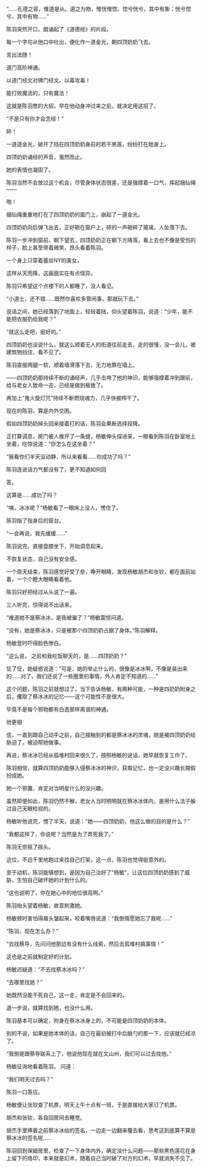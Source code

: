 “……孔德之容，惟道是从。道之为物，惟恍惟惚。惚兮恍兮，其中有象；恍兮惚兮，其中有物……”

陈羽突然开口，朗诵起了《道德经》的片段。

每一个字句从他口中吐出，便化作一道金光，朝四顶奶奶飞去。

言出法随！

道门高阶神通。

以道门经文对佛门经文，以毒攻毒！

能打败魔法的，只有魔法！

这就是陈羽憋的大招，早在他动身冲过来之前，就决定用这招了。

“不是只有你才会念经！”

砰！

一道道金光，破开了挡在四顶奶奶身前的若干黑莲，纷纷打在她身上。

四顶奶奶诵经的声音，戛然而止。

她的表情也凝固了。

陈羽当然不会放过这个机会，尽管身体状态很差，还是强撑着一口气，挥起捆仙绳——

啪！

捆仙绳重重地打在了四顶奶奶的面门上，崩起了一道金光。

四顶奶奶向后弹飞出去，正好砸在窗户上，砰的一声砸碎了玻璃，人坠落下去。

陈羽一步冲到窗前，朝下望去，四顶奶奶正在朝下方降落，看上去也不像是受伤的样子，脸上甚至带着微笑，昂头看着陈羽。

一个身上只穿着蕾丝NY的美女，

这样从天而降，这画面实在有点怪异。

陈羽只希望这个点楼下的人都睡了，没人看见。

“小道士，还不错……既然你喜欢多管闲事，那就玩下去。”

说话之间，她已经落到了地面上，轻轻着陆，仰头望着陈羽，说道：“少年，能不能把衣服扔给我呢？”

“就这么走吧，挺好的。”

四顶奶奶也没说什么，就这么顺着无人的街道往前走去，走的很慢，没一会儿，被建筑物挡住，看不见了。

陈羽直接两腿一软，顺着墙滑落下去，无力地靠在墙上。

——四顶奶奶那持续不断的诵经声，几乎击垮了他的神识，能够强撑着冲到跟前，给与老女人致命一击，已经是做到极致了。

再加上“鬼火旋灯咒”持续不断燃烧魂力，几乎快被榨干了。

现在的陈羽，算是内外交困。

假如四顶奶奶掉头回来接着打的话，陈羽会果断选择投降。

正打算调息，房门被人推开了一条缝，杨敏伸头探进来，一眼看到陈羽在卧室地上坐着，吃惊说道：“你怎么在这坐着？”

“我看你们半天没动静，所以来看看……你成功了吗？”

陈羽连说话力气都没有了，更不知道如何回

答。

这算是……成功了吗？

“咦，冰冰呢？”杨敏看了一眼床上没人，愣住了。

陈羽指了指身后的窗台。

“一会再说，我先缓缓……”

陈羽说完，直接盘膝坐下，开始调息起来。

不恢复状态，自己没有安全感。

一个周天结束，陈羽感觉好受了些，睁开眼睛，发现杨敏胡杰和张钦，都在面前站着，一个个瞪大眼睛看着他。

陈羽只好把经过从头说了一遍。

三人听完，惊得说不出话来。

“难道她不是蔡冰冰，是我被骗了？”杨敏震惊问道。

“没有，她是蔡冰冰，只是被那个四顶奶奶占据了身体。”陈羽解释。

杨敏登时吓得脸色惨白。

“这么说， 之前和我吃饭聊天的，是……四顶奶奶？”

怔了怔，她疑惑说道：“可是，她的举止什么的，很像是冰冰啊，不像是装出来的……对了，我们还说了一些圈里的事情，外人肯定不知道的……”

这个问题，陈羽之前就想过了，当下告诉杨敏，有两种可能，一种是四奶奶附身之后，攫取了蔡冰冰的记忆——这个可能性不是很大。

毕竟不是每个邪物都有白逸那样离谱的神通。

他更相

信，一直到跟自己动手之前，自己接触到的都是蔡冰冰的灵魂，她是被四顶奶奶给胁迫了，被迫帮她做事。

再说，蔡冰冰已经从孤堆村回来很久了，按照杨敏的说话，她早就恢复工作了。

陈羽相信，就算四顶奶奶能够入侵蔡冰冰的神识，获取记忆，也一定没兴趣长期假扮成她。

她一个邪魔，肯定对当明星什么的没兴趣。

虽然即便如此，陈羽仍然不解，老女人当时明明就在蔡冰冰体内，是用什么法子躲过自己天眼检视的。

杨敏听他说完，愣了半天，说道：“她——四顶奶奶，他这么做的目的是什么？”

“我都这样了，你说呢？当然是为了弄死我了。”

陈羽无奈摇了摇头。

这位，不远千里地跑过来找自己打架，这一点，陈羽也觉得挺意外的。

至于动机，陈羽能够想到，是因为自己治好了“杨敏”，让这位四顶奶奶感到了威胁，生怕自己破坏她的计划什么的。

“这也说明了，你在她心中的地位很高啊。”

陈羽抬头望着杨敏，故意刺激她。

杨敏顿时害怕得眉头皱起来，咬着嘴唇说道：“我倒情愿她忘了我呢……”

“陈羽，现在怎么办？”

“去找蔡导，先问问他那边有没有什么线索，然后去孤堆村搞事情！”

这也是之前就制定好的计划。

杨敏迟疑道：“不去找蔡冰冰吗？”

“去哪里找她？”

她既然没能干死自己，这一走，肯定是不会回来的。

退一步说，就算找到她，也没什么用。

陈羽基本可以确定，附身在蔡冰冰身上的，不可能是四顶奶奶的本体。

别的不说，如果是她本体的话，自己在最初被打中后脑勺的那一下，应该就已经凉了。

“我倒是跟蔡导联系上了，他说他现在就在文山州，我们可以过去找他。”

杨敏征询地看着陈羽， 问道：

“我们明天过去吗？”

陈羽一口答应。

杨敏便让张钦查了机票，明天上午十点有一班，于是直接给大家订了机票。

胡杰和张钦，各自回房间去睡觉。

胡杰手里捧着之前蔡冰冰给的签名，一边走一边翻来覆去看，思考这到底算不算是蔡冰冰的签名呢……

陈羽回到保姆房里，检查了一下身体内外，确定没什么问题——那些黑色莲花在身上留下的烙印，本来就是幻术，随着自己当时破了对方的幻术，早就消失不见了。
